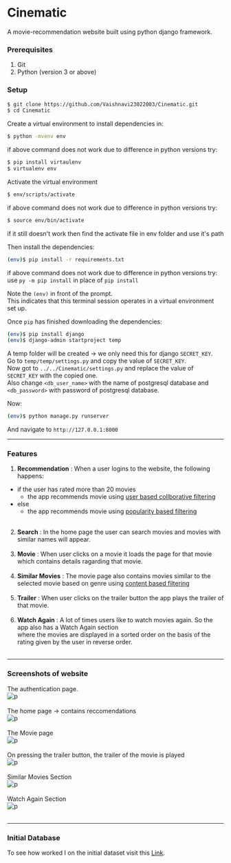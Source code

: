 # Cinematic
A movie-recommendation website built using python django framework.

### Prerequisites
1. Git
2. Python (version 3 or above)

### Setup

```sh
$ git clone https://github.com/Vaishnavi23022003/Cinematic.git
$ cd Cinematic
```

Create a virtual environment to install dependencies in:

```sh
$ python -mvenv env
```
if above command does not work due to difference in python versions try:
```sh
$ pip install virtaulenv
$ virtualenv env
```

Activate the virtual environment
```sh
$ env/scripts/activate
```
if above command does not work due to difference in python versions try:
```sh
$ source env/bin/activate
```
if it still doesn't work then find the activate file in env folder and use it's path


Then install the dependencies:
```sh
(env)$ pip install -r requirements.txt
```
if above command does not work due to difference in python versions try:</br>
use `py -m pip install` in place of  `pip install`

Note the `(env)` in front of the prompt. </br>
This indicates that this terminal session operates in a virtual environment set up.</br>

Once `pip` has finished downloading the dependencies:
```sh
(env)$ pip install django
(env)$ django-admin startproject temp
```

A temp folder will be created -> we only need this for django `SECRET_KEY`.<br />
Go to `temp/temp/settings.py` and copy the value of `SECRET_KEY`.<br />
Now got to `../../Cinematic/settings.py` and replace the value of `SECRET_KEY` with the copied one.<br />
Also change `<db_user_name>` with the name of postgresql database and `<db_password>` with password of postgresql database.</br>

Now:
```sh
(env)$ python manage.py runserver
```
And navigate to `http://127.0.0.1:8000`

---
### Features
1. **Recommendation** : When a user logins to the website, the following happens:<br />
  * if the user has rated more than 20 movies
    *  the app recommends movie using [user based collborative filtering](https://www.geeksforgeeks.org/user-based-collaborative-filtering/)
  * else
    * the app recommends movie using [popularity based filtering](https://www.analyticssteps.com/blogs/what-are-recommendation-systems-machine-learning)<br /><br />
2. **Search** : In the home page the user can search movies and movies with similar names will appear.<br /><br />
3. **Movie** : When user clicks on a movie it loads the page for that movie which contains details ragarding that movie.<br /><br />
4. **Similar Movies** : The movie page also contains movies similar to the selected movie based on genre using [content based filtering](https://www.educative.io/edpresso/what-is-content-based-filtering)<br /><br />
5. **Trailer** : When user clicks on the trailer button the app plays the trailer of that movie.<br /><br />
6. **Watch Again** : A lot of times users like to watch movies again. So the app also has a Watch Again section <br/> where the movies are displayed in a sorted order on the basis of the rating given by the user in reverse order.<br /><br />
---
### Screenshots of website

The authentication page. </br>
![p](https://i.ibb.co/X5cGRC7/p.png)</br></br>
The home page -> contains reccomendations</br>
![p](https://i.ibb.co/Z8cDP0Z/Cinematic-Firefox-Developer-Edition-28-05-2022-20-30-56.png)</br></br>
The Movie page</br>
![p](https://i.ibb.co/X4xqwQD/Cinematic-Firefox-Developer-Edition-28-05-2022-20-34-19.png)</br></br>
On pressing the trailer button, the trailer of the movie is played</br>
![p](https://i.ibb.co/YRPPKr4/Cinematic-Firefox-Developer-Edition-28-05-2022-20-34-27.png)</br></br>
Similar Movies Section</br>
![p](https://i.ibb.co/yFkbDcS/Cinematic-Firefox-Developer-Edition-28-05-2022-20-35-07.png)</br></br>
Watch Again Section</br>
![p](https://i.ibb.co/CBy0WLv/Cinematic-Firefox-Developer-Edition-28-05-2022-20-35-17.png)</br></br>

---

### Initial Database
To see how worked I on the initial dataset visit this [Link](https://github.com/Vaishnavi23022003/cinematic_data_preprocessing).







